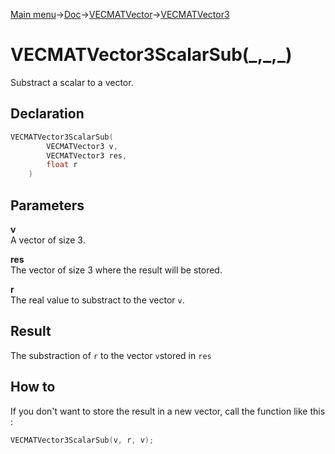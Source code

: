 [Main menu](../../../../Readme.md)->[Doc](../../../VECMATKit.md)->[VECMATVector](../../VECMATVector.md)->[VECMATVector3](../../VECMATVector3.md)

# VECMATVector3ScalarSub(\_,\_,\_)
Substract a scalar to a vector.

## **Declaration**
```C
VECMATVector3ScalarSub(
        VECMATVector3 v,
        VECMATVector3 res,
        float r
    )
```


## **Parameters**
**v**  
A vector of size 3.

**res**  
The vector of size 3 where the result will be stored.

**r**  
The real value to substract to the vector `v`.

## **Result**
The substraction of `r` to the vector `v`stored in `res`

## **How to**
If you don't want to store the result in a new vector, call the function like this :
```C
VECMATVector3ScalarSub(v, r, v);
```

